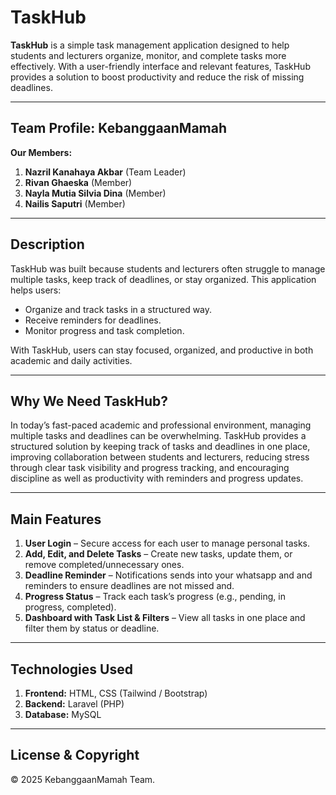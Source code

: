 <p align="justify">

# TaskHub

**TaskHub** is a simple task management application designed to help students and lecturers organize, monitor, and complete tasks more effectively. With a user-friendly interface and relevant features, TaskHub provides a solution to boost productivity and reduce the risk of missing deadlines.

---

## Team Profile: **KebanggaanMamah**

**Our Members:**
1. **Nazril Kanahaya Akbar** (Team Leader)  
2. **Rivan Ghaeska** (Member)  
3. **Nayla Mutia Silvia Dina** (Member)  
4. **Nailis Saputri** (Member)

---

## Description

TaskHub was built because students and lecturers often struggle to manage multiple tasks, keep track of deadlines, or stay organized. This application helps users:  

- Organize and track tasks in a structured way.  
- Receive reminders for deadlines.  
- Monitor progress and task completion.  

With TaskHub, users can stay focused, organized, and productive in both academic and daily activities.

---

## Why We Need TaskHub?  
In today’s fast-paced academic and professional environment, managing multiple tasks and deadlines can be overwhelming. TaskHub provides a structured solution by keeping track of tasks and deadlines in one place, improving collaboration between students and lecturers, reducing stress through clear task visibility and progress tracking, and encouraging discipline as well as productivity with reminders and progress updates.  

--- 

## Main Features  

1. **User Login** – Secure access for each user to manage personal tasks.  
2. **Add, Edit, and Delete Tasks** – Create new tasks, update them, or remove completed/unnecessary ones.  
3. **Deadline Reminder** – Notifications sends into your whatsapp and and reminders to ensure deadlines are not missed and.  
4. **Progress Status** – Track each task’s progress (e.g., pending, in progress, completed).  
5. **Dashboard with Task List & Filters** – View all tasks in one place and filter them by status or deadline.  

---

## Technologies Used

1. **Frontend:** HTML, CSS (Tailwind / Bootstrap)  
2. **Backend:** Laravel (PHP)  
3. **Database:** MySQL  

---

## License & Copyright  
© 2025 KebanggaanMamah Team.

